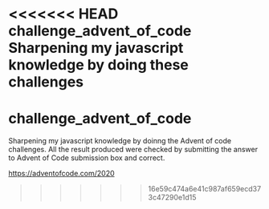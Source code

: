 <<<<<<< HEAD
challenge_advent_of_code
Sharpening my javascript knowledge by doing these challenges
=======
# challenge_advent_of_code
Sharpening my javascript knowledge by doinng the Advent of code challenges.
All the result produced were checked by submitting the answer to Advent of Code submission box and correct.

https://adventofcode.com/2020
>>>>>>> 16e59c474a6e41c987af659ecd373c47290e1d15
